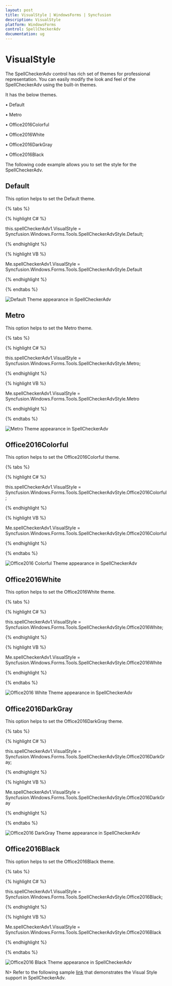 ```yaml
---
layout: post
title: VisualStyle | WindowsForms | Syncfusion
description: VisualStyle
platform: WindowsForms
control: SpellCheckerAdv
documentation: ug
---
```


# VisualStyle

The SpellCheckerAdv control has rich set of themes for professional representation. You can easily modify the look and feel of the SpellCheckerAdv using the built-in themes.

It has the below themes.

•	Default

•	Metro

•	Office2016Colorful

•	Office2016White

•	Office2016DarkGray

•	Office2016Black

The following code example allows you to set the style for the SpellCheckerAdv.

## Default

This option helps to set the Default theme.

{% tabs %}

{% highlight C# %}

this.spellCheckerAdv1.VisualStyle = Syncfusion.Windows.Forms.Tools.SpellCheckerAdvStyle.Default;

{% endhighlight %}


{% highlight VB %}

Me.spellCheckerAdv1.VisualStyle = Syncfusion.Windows.Forms.Tools.SpellCheckerAdvStyle.Default

{% endhighlight %}

{% endtabs %}

![Default Theme appearance in SpellCheckerAdv](VisualStyle_images/VisualStyle_img1.png)

## Metro

This option helps to set the Metro theme.

{% tabs %}

{% highlight C# %}

this.spellCheckerAdv1.VisualStyle = Syncfusion.Windows.Forms.Tools.SpellCheckerAdvStyle.Metro;

{% endhighlight %}


{% highlight VB %}

Me.spellCheckerAdv1.VisualStyle = Syncfusion.Windows.Forms.Tools.SpellCheckerAdvStyle.Metro

{% endhighlight %}

{% endtabs %}

![Metro Theme appearance in SpellCheckerAdv](VisualStyle_images/VisualStyle_img2.png)

## Office2016Colorful

This option helps to set the Office2016Colorful theme.

{% tabs %}

{% highlight C# %}

this.spellCheckerAdv1.VisualStyle = Syncfusion.Windows.Forms.Tools.SpellCheckerAdvStyle.Office2016Colorful;

{% endhighlight %}


{% highlight VB %}

Me.spellCheckerAdv1.VisualStyle = Syncfusion.Windows.Forms.Tools.SpellCheckerAdvStyle.Office2016Colorful

{% endhighlight %}

{% endtabs %}

![Office2016 Colorful Theme appearance in SpellCheckerAdv](VisualStyle_images/VisualStyle_img3.png)

## Office2016White

This option helps to set the Office2016White theme.

{% tabs %}

{% highlight C# %}

this.spellCheckerAdv1.VisualStyle = Syncfusion.Windows.Forms.Tools.SpellCheckerAdvStyle.Office2016White;

{% endhighlight %}


{% highlight VB %}

Me.spellCheckerAdv1.VisualStyle = Syncfusion.Windows.Forms.Tools.SpellCheckerAdvStyle.Office2016White

{% endhighlight %}

{% endtabs %}

![Office2016 White Theme appearance in SpellCheckerAdv](VisualStyle_images/VisualStyle_img4.png)

## Office2016DarkGray

This option helps to set the Office2016DarkGray theme.

{% tabs %}

{% highlight C# %}

this.spellCheckerAdv1.VisualStyle = Syncfusion.Windows.Forms.Tools.SpellCheckerAdvStyle.Office2016DarkGray;

{% endhighlight %}


{% highlight VB %}

Me.spellCheckerAdv1.VisualStyle = Syncfusion.Windows.Forms.Tools.SpellCheckerAdvStyle.Office2016DarkGray

{% endhighlight %}

{% endtabs %}

![Office2016 DarkGray Theme appearance in SpellCheckerAdv](VisualStyle_images/VisualStyle_img5.png)

## Office2016Black

This option helps to set the Office2016Black theme.

{% tabs %}

{% highlight C# %}

this.spellCheckerAdv1.VisualStyle = Syncfusion.Windows.Forms.Tools.SpellCheckerAdvStyle.Office2016Black;

{% endhighlight %}


{% highlight VB %}

Me.spellCheckerAdv1.VisualStyle = Syncfusion.Windows.Forms.Tools.SpellCheckerAdvStyle.Office2016Black

{% endhighlight %}

{% endtabs %}

![Office2016 Black Theme appearance in SpellCheckerAdv](VisualStyle_images/VisualStyle_img6.png)


N> Refer to the following sample [link](http://www.syncfusion.com/downloads/support/directtrac/general/ze/SpellCheckerAdv_Demo-2092294700.zip) that demonstrates the Visual Style support in SpellCheckerAdv.